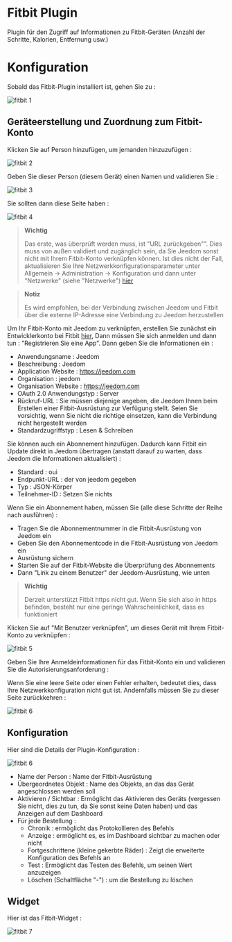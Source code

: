 # Fitbit Plugin

Plugin für den Zugriff auf Informationen zu Fitbit-Geräten (Anzahl der Schritte, Kalorien, Entfernung usw.)

# Konfiguration 

Sobald das Fitbit-Plugin installiert ist, gehen Sie zu :

![fitbit 1](./images/fitbit-1.JPG)

## Geräteerstellung und Zuordnung zum Fitbit-Konto 

Klicken Sie auf Person hinzufügen, um jemanden hinzuzufügen :

![fitbit 2](./images/fitbit-2.JPG)

Geben Sie dieser Person (diesem Gerät) einen Namen und validieren Sie :

![fitbit 3](./images/fitbit-3.JPG)

Sie sollten dann diese Seite haben :

![fitbit 4](./images/fitbit-4.JPG)

> **Wichtig**
>
> Das erste, was überprüft werden muss, ist "URL zurückgeben"". Dies muss von außen validiert und zugänglich sein, da Sie Jeedom sonst nicht mit Ihrem Fitbit-Konto verknüpfen können. Ist dies nicht der Fall, aktualisieren Sie Ihre Netzwerkkonfigurationsparameter unter Allgemein → Administration → Konfiguration und dann unter "Netzwerke" (siehe "Netzwerke") [hier](https://www.jeedom.fr/doc/documentation/core/de_DE/doc-core-administration.html.html#administration)

> **Notiz**
>
> Es wird empfohlen, bei der Verbindung zwischen Jeedom und Fitbit über die externe IP-Adresse eine Verbindung zu Jeedom herzustellen

Um Ihr Fitbit-Konto mit Jeedom zu verknüpfen, erstellen Sie zunächst ein Entwicklerkonto bei Fitbit [hier](https://dev.fitbit.com/fr), Dann müssen Sie sich anmelden und dann tun : "Registrieren Sie eine App". Dann geben Sie die Informationen ein :

-   Anwendungsname : Jeedom
-   Beschreibung : Jeedom
-   Application Website : <https://jeedom.com>
-   Organisation : jeedom
-   Organisation Website : <https://jeedom.com>
-   OAuth 2.0 Anwendungstyp : Server
-   Rückruf-URL : Sie müssen diejenige angeben, die Jeedom Ihnen beim Erstellen einer Fitbit-Ausrüstung zur Verfügung stellt. Seien Sie vorsichtig, wenn Sie nicht die richtige einsetzen, kann die Verbindung nicht hergestellt werden
-   Standardzugriffstyp : Lesen & Schreiben

Sie können auch ein Abonnement hinzufügen. Dadurch kann Fitbit ein Update direkt in Jeedom übertragen (anstatt darauf zu warten, dass Jeedom die Informationen aktualisiert) :

-   Standard : oui
-   Endpunkt-URL : der von jeedom gegeben
-   Typ : JSON-Körper
-   Teilnehmer-ID : Setzen Sie nichts

Wenn Sie ein Abonnement haben, müssen Sie (alle diese Schritte der Reihe nach ausführen) :

-   Tragen Sie die Abonnementnummer in die Fitbit-Ausrüstung von Jeedom ein
-   Geben Sie den Abonnementcode in die Fitbit-Ausrüstung von Jeedom ein
-   Ausrüstung sichern
-   Starten Sie auf der Fitbit-Website die Überprüfung des Abonnements
-   Dann "Link zu einem Benutzer" der Jeedom-Ausrüstung, wie unten

> **Wichtig**
>
> Derzeit unterstützt Fitbit https nicht gut. Wenn Sie sich also in https befinden, besteht nur eine geringe Wahrscheinlichkeit, dass es funktioniert

Klicken Sie auf "Mit Benutzer verknüpfen", um dieses Gerät mit Ihrem Fitbit-Konto zu verknüpfen :

![fitbit 5](./images/fitbit-5.JPG)

Geben Sie Ihre Anmeldeinformationen für das Fitbit-Konto ein und validieren Sie die Autorisierungsanforderung :

Wenn Sie eine leere Seite oder einen Fehler erhalten, bedeutet dies, dass Ihre Netzwerkkonfiguration nicht gut ist. Andernfalls müssen Sie zu dieser Seite zurückkehren :

![fitbit 6](./images/fitbit-6.JPG)

## Konfiguration 

Hier sind die Details der Plugin-Konfiguration :

![fitbit 6](./images/fitbit-6.JPG)

-   Name der Person : Name der Fitbit-Ausrüstung
-   Übergeordnetes Objekt : Name des Objekts, an das das Gerät angeschlossen werden soll
-   Aktivieren / Sichtbar : Ermöglicht das Aktivieren des Geräts (vergessen Sie nicht, dies zu tun, da Sie sonst keine Daten haben) und das Anzeigen auf dem Dashboard
-   Für jede Bestellung :
    -   Chronik : ermöglicht das Protokollieren des Befehls
    -   Anzeige : ermöglicht es, es im Dashboard sichtbar zu machen oder nicht
    -   Fortgeschrittene (kleine gekerbte Räder) : Zeigt die erweiterte Konfiguration des Befehls an
    -   Test : Ermöglicht das Testen des Befehls, um seinen Wert anzuzeigen
    -   Löschen (Schaltfläche "-") : um die Bestellung zu löschen

## Widget 

Hier ist das Fitbit-Widget :

![fitbit 7](./images/fitbit-7.JPG)
